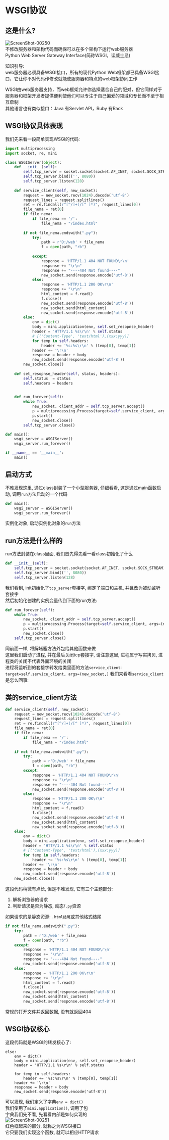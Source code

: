 WSGI协议
======

## 这是什么? 
![ScreenShot-00250](https://github.com/KissMyLady/WEB_Server/blob/master/Img/ScreenShot-00250.jpg)  
不修改服务器和架构代码而确保可以在多个架构下运行web服务器    
Python Web Server Gateway Interface(简称WSGI，读威士忌)     
 
知识引导:  
web服务器必须具备WSGI接口，所有的现代Python Web框架都已具备WSGI接口，它让你不对代码作修改就能使服务器和特点的web框架协同工作   

WSGI由web服务器支持，而web框架允许你选择适合自己的配对，但它同样对于服务器和框架开发者提供便利使他们可以专注于自己偏爱的领域和专长而不至于相互牵制   
其他语言也有类似接口：Java 有Servlet API，Ruby 有Rack    


## WSGI协议具体表现  
我们先来看一段简单实现WSGI的代码:      
```Python
import multiprocessing
import socket, re, mini

class WSGIServer(object):
    def __init__(self):
        self.tcp_server = socket.socket(socket.AF_INET, socket.SOCK_STREAM)
        self.tcp_server.bind(('', 8080))
        self.tcp_server.listen(128)
    
    def service_client(self, new_socket):
        request = new_socket.recv(1024).decode('utf-8')
        request_lines = request.splitlines()
        ret = re.findall(r"[^/]+(/[^ ]*)", request_lines[0])
        file_nema = ret[0]
        if file_nema:
            if file_nema == '/':
                file_nema = "/index.html"
                
        if not file_nema.endswith(".py"):
            try:
                path = r'D:/web' + file_nema
                f = open(path, "rb")
            
            except:
                response = 'HTTP/1.1 404 NOT FOUND\r\n'
                response += "\r\n"
                response += "----404 Not found----"
                new_socket.send(response.encode('utf-8'))
            else:
                response = 'HTTP/1.1 200 OK\r\n'
                response += "\r\n"
                html_content = f.read()
                f.close()
                new_socket.send(response.encode('utf-8'))
                new_socket.send(html_content)
                new_socket.send(response.encode('utf-8'))
        else:
            env = dict()
            body = mini.application(env, self.set_resopnse_header)
            header = 'HTTP/1.1 %s\r\n' % self.status
            # [('Content-Type', 'text/html'),(xxx:yyy)]
            for temp in self.headers:
                header += '%s:%s\r\n' % (temp[0], temp[1])
            header += '\r\n'
            response = header + body
            new_socket.send(response.encode('utf-8'))
        new_socket.close()
    
    def set_resopnse_header(self, status, headers):
        self.status  = status
        self.headers = headers
        

    def run_forever(self):
        while True:
            new_socket, client_addr = self.tcp_server.accept()
            p = multiprocessing.Process(target=self.service_client, args=(new_socket,))
            p.start()
            new_socket.close()
        self.tcp_server.close()

def main():
    wsgi_server = WSGIServer()
    wsgi_server.run_forever()

if __name__ == '__main__':
    main()
```
## 启动方式
不难发现这里, 通过class封装了一个小型服务器, 仔细看看, 这是通过main函数启动, 调用`run`方法启动的一个代码  
```Python
def main():
    wsgi_server = WSGIServer()
    wsgi_server.run_forever()
```
实例化对象, 启动实例化对象的`run`方法  

## run方法是什么样的  
run方法封装在class里面, 我们首先得先看一看class初始化了什么    
```Python
def __init__(self):
    self.tcp_server = socket.socket(socket.AF_INET, socket.SOCK_STREAM)
    self.tcp_server.bind(('', 8080))
    self.tcp_server.listen(128)
```
我们看到, init初始化了`tcp_server`套接字, 绑定了端口和主机, 并且改为被动监听套接字   
然后初始化创建的实例变量传到下面的run方法:  
```Python
def run_forever(self):
    while True:	
        new_socket, client_addr = self.tcp_server.accept()
        p = multiprocessing.Process(target=self.service_client, args=(new_socket,))
        p.start()
        new_socket.close()
    self.tcp_server.close()
```
同前面一样, 将解堵塞方法外包给其他函数来做    
这里我们启动了进程, 并在最后关闭tcp套接字, 请注意这里, 进程属于写实拷贝, 进程类的关闭不代表外面环境的关闭  
进程将监听到的套接字转发给类里面的方法`service_client`:  		
`target=self.service_client, args=(new_socket,)`
我们来看看`service_client`是怎么回事:  

## 类的service_client方法   
```Python
def service_client(self, new_socket):
    request = new_socket.recv(1024).decode('utf-8')
    request_lines = request.splitlines()
    ret = re.findall(r"[^/]+(/[^ ]*)", request_lines[0])
    file_nema = ret[0]
    if file_nema:
        if file_nema == '/':
            file_nema = "/index.html"
            
    if not file_nema.endswith(".py"):
        try:
            path = r'D:/web' + file_nema
            f = open(path, "rb")
        except:
            response = 'HTTP/1.1 404 NOT FOUND\r\n'
            response += "\r\n"
            response += "----404 Not found----"
            new_socket.send(response.encode('utf-8'))
        else:
            response = 'HTTP/1.1 200 OK\r\n'
            response += "\r\n"
            html_content = f.read()
            f.close()
            new_socket.send(response.encode('utf-8'))
            new_socket.send(html_content)
            new_socket.send(response.encode('utf-8'))
    else:
        env = dict()
        body = mini.application(env, self.set_resopnse_header)
        header = 'HTTP/1.1 %s\r\n' % self.status
        # [('Content-Type', 'text/html'),(xxx:yyy)]
        for temp in self.headers:
            header += '%s:%s\r\n' % (temp[0], temp[1])
        header += '\r\n'
        response = header + body
        new_socket.send(response.encode('utf-8'))
    new_socket.close()
```
这段代码稍微有点长, 但是不难发现, 它有三个主题部分:   
1. 解析浏览器的请求   
2. 判断请求是否为静态, 动态/`.py`资源   

如果请求的是静态资源: `.html结尾`或其他格式结尾      
```Python
if not file_nema.endswith(".py"):
    try:
        path = r'D:/web' + file_nema
        f = open(path, "rb")
    except:
        response = 'HTTP/1.1 404 NOT FOUND\r\n'
        response += "\r\n"
        response += "----404 Not found----"
        new_socket.send(response.encode('utf-8'))
    else:
        response = 'HTTP/1.1 200 OK\r\n'
        response += "\r\n"
        html_content = f.read()
        f.close()
        new_socket.send(response.encode('utf-8'))
        new_socket.send(html_content)
        new_socket.send(response.encode('utf-8'))
``` 
常规的打开文件并返回数据, 没有就返回404

## WSGI协议核心  
这段代码就是WSGI的转发核心了:  
```
else:
    env = dict()
    body = mini.application(env, self.set_resopnse_header)
    header = 'HTTP/1.1 %s\r\n' % self.status

    for temp in self.headers:
        header += '%s:%s\r\n' % (temp[0], temp[1])
    header += '\r\n'
    response = header + body
    new_socket.send(response.encode('utf-8'))
```
可以发现, 我们定义了字典`env = dict()`   
我们使用了`mini.application()`, 调用了包  
字典我们先不看, 先看看内部是如何实现的   
![ScreenShot-00251](https://github.com/KissMyLady/WEB_Server/blob/master/Img/ScreenShot-00251.jpg)   
红色框起来的部分, 就称之为WSGI接口  
它只要我们实现这个函数,  就可以相应HTTP请求   


